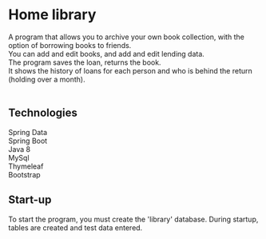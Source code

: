 
<h1>Home library</h1>

A program that allows you to archive your own book collection, with the option of borrowing books to friends.<br>
You can add and edit books, and add and edit lending data.<br>
The program saves the loan, returns the book. <br>
It shows the history of loans for each person and who is behind the return (holding over a month).<br><br>


<h2>Technologies</h2>
Spring Data<br>
Spring Boot<br>
Java 8<br>
MySql<br>
Thymeleaf<br>
Bootstrap


<h2>Start-up</h2>
To start the program, you must create the 'library' database.
During startup, tables are created and test data entered.
